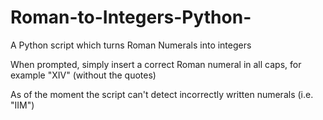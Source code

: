 # Roman-to-Integers-Python-
A Python script which turns Roman Numerals into integers

When prompted, simply insert a correct Roman numeral in all caps, for example "XIV" (without the quotes)

As of the moment the script can't detect incorrectly written numerals (i.e. "IIM")
